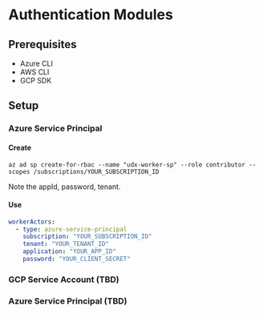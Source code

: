 # Authentication Modules

## Prerequisites

- Azure CLI
- AWS CLI
- GCP SDK

## Setup

### Azure Service Principal

#### Create

```shell
az ad sp create-for-rbac --name "udx-worker-sp" --role contributor --scopes /subscriptions/YOUR_SUBSCRIPTION_ID
```

Note the appId, password, tenant.

#### Use

```yaml
workerActors:
  - type: azure-service-principal
    subscription: "YOUR_SUBSCRIPTION_ID"
    tenant: "YOUR_TENANT_ID"
    application: "YOUR_APP_ID"
    password: "YOUR_CLIENT_SECRET"
```

### GCP Service Account (TBD)

### Azure Service Principal (TBD)